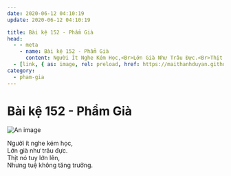 ```yaml
---
date: 2020-06-12 04:10:19
update: 2020-06-12 04:10:19

title: Bài kệ 152 - Phẩm Già
head:
  - - meta
    - name: Bài kệ 152 - Phẩm Già
      content: Người Ít Nghe Kém Học,<Br>Lớn Già Như Trâu Đực.<Br>Thịt Nó Tuy Lớn Lên,<Br>Nhưng Tuệ Không Tăng Trưởng.<Br>
  - [link, { as: image, rel: preload, href: https://maithanhduyan.github.io/kinh-phap-cu/img/pham-gia/pham-gia-152.jpg }]
category:
  - pham-gia
---
```


# Bài kệ 152 - Phẩm Già

![An image](/img/pham-gia/pham-gia-152.jpg)

Người ít nghe kém học,<br>Lớn già như trâu đực.<br>Thịt nó tuy lớn lên,<br>Nhưng tuệ không tăng trưởng.<br>
